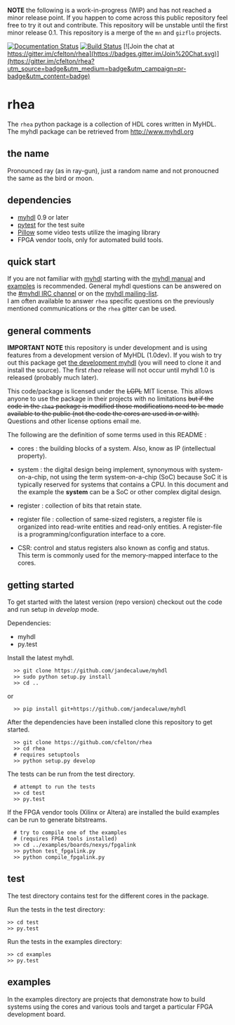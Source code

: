 
**NOTE** the following is a work-in-progress (WIP) and has not reached
a minor release point.  If you happen to come across this public repository
feel free to try it out and contribute.  This repository will
be unstable until the first minor release 0.1.  This repository is 
a merge of the `mn` and `gizflo` projects.

<!-- badges -->

[![Documentation Status](https://readthedocs.org/projects/rhearay/badge/?version=latest)](http://rhearay.readthedocs.org/en/latest/) 
[![Build Status](https://travis-ci.org/cfelton/rhea.svg)](https://travis-ci.org/cfelton/rhea) 
[![Join the chat at https://gitter.im/cfelton/rhea](https://badges.gitter.im/Join%20Chat.svg)](https://gitter.im/cfelton/rhea?utm_source=badge&utm_medium=badge&utm_campaign=pr-badge&utm_content=badge)


<!-- banner -->
 
 
rhea 
====

The `rhea` python package is a collection of HDL cores written 
in MyHDL.  The myhdl package can be retrieved from http://www.myhdl.org


the name
--------
Pronounced ray (as in ray-gun), just a random name and not 
pronoucned the same as the bird or moon.
 
 
dependencies
------------
   - [myhdl](www.myhdl.org) 0.9 or later
   - [pytest](www.pytest.org) for the test suite
   - [Pillow]() some video tests utilize the imaging library
   - FPGA vendor tools, only for automated build tools.
   
   
quick start
-----------
If you are not familiar with [myhdl](www.myhdl.org) starting with the
[myhdl manual]() and [examples]() is recommended.  General myhdl questions 
can be answered on the [#myhdl IRC channel]() or on the [myhdl mailing-list]().  
I am often available to answer `rhea` specific questions on the previously
mentioned communications or the `rhea` gitter can be used.


general comments
----------------
**IMPORTANT NOTE** this repository is under development and is using
features from a development version of MyHDL (1.0dev).  If you 
wish to try out this package get 
[the development myhdl](https://github.com/jandecaluwe/myhdl)  (you will 
need to clone it and install the source).  The first 
*rhea* release will not occur until myhdl 1.0 is released (probably much
later).

This code/package is licensed under the ~~LGPL~~ MIT license.  This allows 
anyone to use the package in their projects with no limitations ~~but
if the code in the `rhea` package is modified those modifications need to
be made available to the public (not the code the cores are used 
in or with).~~  Questions and other license options email me.

The following are the definition of some terms used in this README :


   * cores : the building blocks of a system.  Also, know as IP
     (intellectual property).

   * system : the digital design being implement, synonymous with 
     system-on-a-chip, not using the term system-on-a-chip (SoC) 
     because SoC it is typically reserved for systems that contains 
     a CPU.  In this document and the example the **system** can be
     a SoC or other complex digital design.

   * register : collection of bits that retain state. 

   * register file : collection of same-sized registers, a register
     file is organized into read-write entities and read-only entities.
     A register-file is a programming/configuration interface to a 
     core.

   * CSR: control and status registers also known as config and status.  
     This term is commonly used for the memory-mapped interface to the cores.


getting started
-------------------
To get started with the latest version (repo version) checkout out the
code and run setup in *develop* mode.

Dependencies:
  * myhdl
  * py.test
  

Install the latest myhdl.

```
  >> git clone https://github.com/jandecaluwe/myhdl
  >> sudo python setup.py install
  >> cd ..
```

or

```
  >> pip install git+https://github.com/jandecaluwe/myhdl
```


After the dependencies have been installed clone this repository
to get started.

```
  >> git clone https://github.com/cfelton/rhea
  >> cd rhea
  # requires setuptools
  >> python setup.py develop
```

The tests can be run from the test directory.

```
  # attempt to run the tests
  >> cd test
  >> py.test
```

If the FPGA vendor tools (Xilinx or Altera) are installed the
build examples can be run to generate bitstreams.

```
  # try to compile one of the examples 
  # (requires FPGA tools installed)
  >> cd ../examples/boards/nexys/fpgalink
  >> python test_fpgalink.py
  >> python compile_fpgalink.py
```


test
----
The test directory contains test for the different cores in the package.

Run the tests in the test directory:
```
>> cd test
>> py.test
```

Run the tests in the examples directory:
```
>> cd examples
>> py.test
```


examples
--------
In the examples directory are projects that demonstrate how to build 
systems using the cores and various tools and target a particular FPGA 
development board.  

